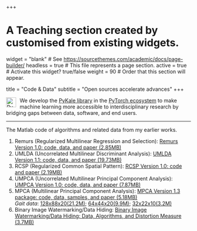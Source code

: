 +++
# A Teaching section created by customised from existing widgets.
widget = "blank"  # See https://sourcethemes.com/academic/docs/page-builder/
headless = true  # This file represents a page section.
active = true  # Activate this widget? true/false
weight = 90  # Order that this section will appear.

title = "Code & Data"
subtitle = "Open sources accelerate advances"
+++

<img style="float: left; width:27px; margin-right: 10px" src="img/pykale_logo.png" alt="PyKale">  We develop the [PyKale library](https://github.com/pykale/pykale) in the [PyTorch ecosystem](https://pytorch.org/ecosystem/) to make machine learning more accessible to interdisciplinary research by bridging gaps between data, software, and end users.

***

The Matlab code of algorithms and related data from my earlier works.

1. Remurs (Regularized Multilinear Regression and Selection): [Remurs Version 1.0: code, data, and paper (2.85MB)](https://uk.mathworks.com/matlabcentral/fileexchange/71204)
2. UMLDA (Uncorrelated Multilinear Discriminant Analysis): [UMLDA Version 1.1: code, data, and paper (19.73MB)](http://www.mathworks.com/matlabcentral/fileexchange/35782)
3. RCSP (Regularized Common Spatial Pattern): [RCSP Version 1.0: code and paper (2.19MB)](http://www.mathworks.com/matlabcentral/fileexchange/35734)
4. UMPCA (Uncorrelated Multilinear Principal Component Analysis): [UMPCA Version 1.0: code, data, and paper (7.87MB)](http://www.mathworks.com/matlabcentral/fileexchange/35432)
5. MPCA (Multilinear Principal Component Analysis): [MPCA Version 1.3 package: code, data, samples, and paper (5.18MB)](http://www.mathworks.com/matlabcentral/fileexchange/26168) <br> *Gait data*: [128x88x20(21.2M)](http://staffwww.dcs.shef.ac.uk/people/H.Lu/CodeData/USFGait17_128x88x20.zip); [64x44x20(9.9M)](http://staffwww.dcs.shef.ac.uk/people/H.Lu/CodeData/USFGait17_64x44x20.zip); [32x22x10(3.2M)](http://staffwww.dcs.shef.ac.uk/people/H.Lu/CodeData/USFGait17_32x22x10.zip)
6. Binary Image Watermarking/Data Hiding: [Binary Image Watermarking/Data Hiding: Data, Algorithms, and Distortion Measure (3.7MB)](http://www.mathworks.com/matlabcentral/fileexchange/36403)

